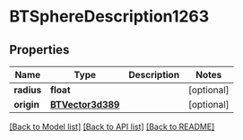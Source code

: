 # BTSphereDescription1263

## Properties
Name | Type | Description | Notes
------------ | ------------- | ------------- | -------------
**radius** | **float** |  | [optional] 
**origin** | [**BTVector3d389**](BTVector3d389.md) |  | [optional] 

[[Back to Model list]](../README.md#documentation-for-models) [[Back to API list]](../README.md#documentation-for-api-endpoints) [[Back to README]](../README.md)


